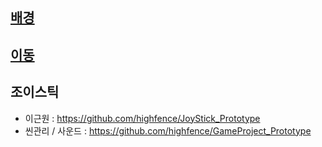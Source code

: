 
##  [배경](https://github.com/PongKak/Background)


## [이동](https://github.com/LethalSun/2016_3rd_gameproject_prototype_moving)

## 조이스틱
* 이근원 : https://github.com/highfence/JoyStick_Prototype
* 씬관리 / 사운드 : https://github.com/highfence/GameProject_Prototype
